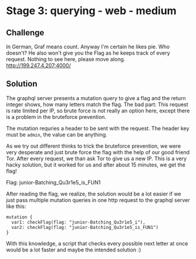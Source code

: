 # Stage 3: querying - web - medium

## Challenge

In German, Graf means count. Anyway I'm certain he likes pie. Who doesn't? He also won't give you the Flag as he keeps track of every request. Nothing to see here, please move along. http://199.247.4.207:4000/

## Solution

The graphql server presents a mutation query to give a flag and the return integer
shows, how many letters match the flag. The bad part: This request is rate limited
per IP, so brute force is not really an option here, except there is a problem in
the bruteforce prevention.

The mutation requries a header to be sent with the request. The header key must be `admin`, the value can be anything.

As we try out different thinks to trick the bruteforce prevention, we were very
desperate and just brute force the flag with the help of our good friend Tor. After
every request, we than ask Tor to give us a new IP. This is a very hacky solution,
but it worked for us and after about 15 minutes, we get the flag!

Flag: junior-Batching_Qu3r1e5_is_FUN1

After reading the flag, we realize, the solution would be a lot easier if we just
pass multiple mutation queries in one http request to the graphql server like this:

```
mutation {
  var1: checkFlag(flag: "junior-Batching_Qu3r1e5_i"),
  var2: checkFlag(flag: "junior-Batching_Qu3r1e5_is_FUN1")
}
```

With this knowledge, a script that checks every possible next letter at once would be
a lot faster and maybe the intended solution :)
